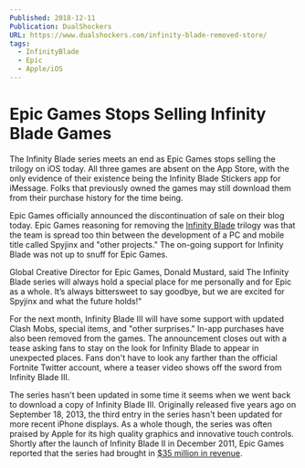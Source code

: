 ```yaml
---
Published: 2018-12-11
Publication: DualShockers
URL: https://www.dualshockers.com/infinity-blade-removed-store/
tags:
  - InfinityBlade
  - Epic
  - Apple/iOS
---
```

# Epic Games Stops Selling Infinity Blade Games

The Infinity Blade series meets an end as Epic Games stops selling the trilogy on iOS today. All three games are absent on the App Store, with the only evidence of their existence being the Infinity Blade Stickers app for iMessage. Folks that previously owned the games may still download them from their purchase history for the time being.

Epic Games officially announced the discontinuation of sale on their blog today. Epic Games reasoning for removing the [Infinity Blade](https://www.dualshockers.com/review-infinity-blade/) trilogy was that the team is spread too thin between the development of a PC and mobile title called Spyjinx and "other projects." The on-going support for Infinity Blade was not up to snuff for Epic Games.

Global Creative Director for Epic Games, Donald Mustard, said The Infinity Blade series will always hold a special place for me personally and for Epic as a whole. It’s always bittersweet to say goodbye, but we are excited for Spyjinx and what the future holds!"

For the next month, Infinity Blade III will have some support with updated Clash Mobs, special items, and "other surprises." In-app purchases have also been removed from the games. The announcement closes out with a tease asking fans to stay on the look for Infinity Blade to appear in unexpected places. Fans don't have to look any farther than the official Fortnite Twitter account, where a teaser video shows off the sword from Infinity Blade III.

The series hasn't been updated in some time it seems when we went back to download a copy of Infinity Blade III. Originally released five years ago on September 18, 2013, the third entry in the series hasn't been updated for more recent iPhone displays. As a whole though, the series was often praised by Apple for its high quality graphics and innovative touch controls. Shortly after the launch of Infinity Blade II in December 2011, Epic Games reported that the series had brought in [$35 million in revenue](https://www.dualshockers.com/the-infinity-blade-franchise-has-made-epic-35-million/).